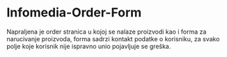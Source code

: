 # Infomedia-Order-Form
Napraljena je order stranica u kojoj se nalaze proizvodi kao i forma za narucivanje proizvoda, forma sadrzi kontakt podatke o korisniku, za svako polje koje korisnik nije ispravno unio pojavljuje se greška.
